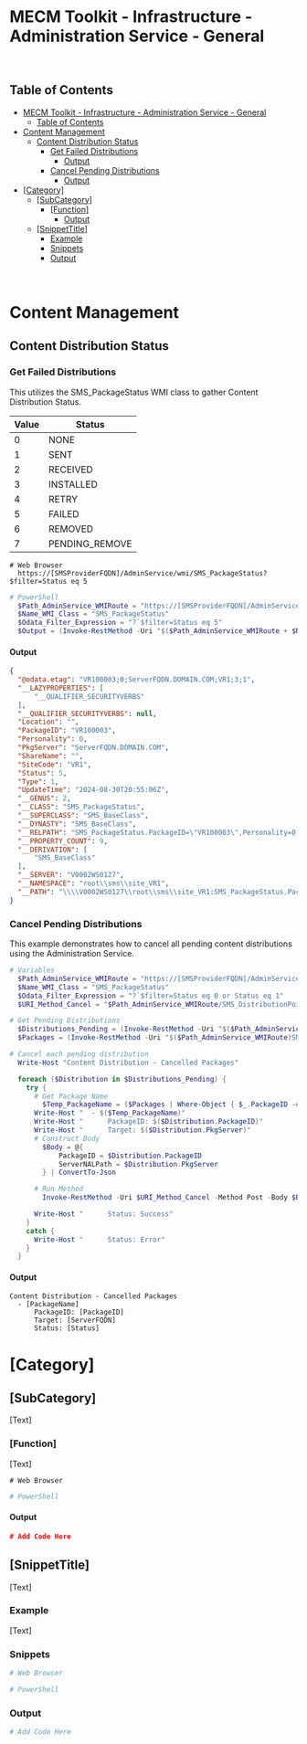 # MECM Toolkit - Infrastructure - Administration Service - General

&nbsp;

## Table of Contents

- [MECM Toolkit - Infrastructure - Administration Service - General](#mecm-toolkit---infrastructure---administration-service---general)
  - [Table of Contents](#table-of-contents)
- [Content Management](#content-management)
  - [Content Distribution Status](#content-distribution-status)
    - [Get Failed Distributions](#get-failed-distributions)
      - [Output](#output)
    - [Cancel Pending Distributions](#cancel-pending-distributions)
      - [Output](#output-1)
- [\[Category\]](#category)
  - [\[SubCategory\]](#subcategory)
    - [\[Function\]](#function)
      - [Output](#output-2)
  - [\[SnippetTitle\]](#snippettitle)
    - [Example](#example)
    - [Snippets](#snippets)
    - [Output](#output-3)

&nbsp;

# Content Management

## Content Distribution Status

### Get Failed Distributions

This utilizes the SMS_PackageStatus WMI class to gather Content Distribution Status.

| Value | Status         |
|-------|----------------|
| 0     | NONE           |
| 1     | SENT           |
| 2     | RECEIVED       |
| 3     | INSTALLED      |
| 4     | RETRY          |
| 5     | FAILED         |
| 6     | REMOVED        |
| 7     | PENDING_REMOVE |

```
# Web Browser
  https://[SMSProviderFQDN]/AdminService/wmi/SMS_PackageStatus?$filter=Status eq 5
```

```powershell
# PowerShell
  $Path_AdminService_WMIRoute = "https://[SMSProviderFQDN]/AdminService/wmi/"
  $Name_WMI_Class = "SMS_PackageStatus"
  $Odata_Filter_Expression = "?`$filter=Status eq 5"
  $Output = (Invoke-RestMethod -Uri "$($Path_AdminService_WMIRoute + $Name_WMI_Class + $Odata_Filter_Expression)" -Method Get -ContentType "Application/Json" -UseDefaultCredentials).value
```

#### Output

```json
{
  "@odata.etag": "VR100003;0;ServerFQDN.DOMAIN.COM;VR1;3;1",
  "__LAZYPROPERTIES": [
      "__QUALIFIER_SECURITYVERBS"
  ],
  "__QUALIFIER_SECURITYVERBS": null,
  "Location": "",
  "PackageID": "VR100003",
  "Personality": 0,
  "PkgServer": "ServerFQDN.DOMAIN.COM",
  "ShareName": "",
  "SiteCode": "VR1",
  "Status": 5,
  "Type": 1,
  "UpdateTime": "2024-08-30T20:55:06Z",
  "__GENUS": 2,
  "__CLASS": "SMS_PackageStatus",
  "__SUPERCLASS": "SMS_BaseClass",
  "__DYNASTY": "SMS_BaseClass",
  "__RELPATH": "SMS_PackageStatus.PackageID=\"VR100003\",Personality=0,PkgServer=\"ServerFQDN.DOMAIN.COM\",SiteCode=\"VR1\",Status=3,Type=1",
  "__PROPERTY_COUNT": 9,
  "__DERIVATION": [
      "SMS_BaseClass"
  ],
  "__SERVER": "V0002WS0127",
  "__NAMESPACE": "root\\sms\\site_VR1",
  "__PATH": "\\\\V0002WS0127\\root\\sms\\site_VR1:SMS_PackageStatus.PackageID=\"VR100003\",Personality=0,PkgServer=\"ServerFQDN.DOMAIN.COM\",SiteCode=\"VR1\",Status=3,Type=1"
}
```

### Cancel Pending Distributions

This example demonstrates how to cancel all pending content distributions using the Administration Service.

```powershell
# Variables
  $Path_AdminService_WMIRoute = "https://[SMSProviderFQDN]/AdminService/wmi/"
  $Name_WMI_Class = "SMS_PackageStatus"
  $Odata_Filter_Expression = "?`$filter=Status eq 0 or Status eq 1"
  $URI_Method_Cancel = "$Path_AdminService_WMIRoute/SMS_DistributionPoint/AdminService.CancelDistribution"

# Get Pending Distributions
  $Distributions_Pending = (Invoke-RestMethod -Uri "$($Path_AdminService_WMIRoute + $Name_WMI_Class + $Odata_Filter_Expression)" -Method Get -ContentType "Application/Json" -UseDefaultCredentials).value
  $Packages = (Invoke-RestMethod -Uri "$($Path_AdminService_WMIRoute)SMS_Package" -Method Get -ContentType "Application/Json" -UseDefaultCredentials).value

# Cancel each pending distribution
  Write-Host "Content Distribution - Cancelled Packages"

  foreach ($Distribution in $Distributions_Pending) {
    try {
      # Get Package Name
        $Temp_PackageName = ($Packages | Where-Object { $_.PackageID -eq $Distribution.PackageID }).Name
      Write-Host "  - $($Temp_PackageName)"
      Write-Host "      PackageID: $($Distribution.PackageID)"
      Write-Host "      Target: $($Distribution.PkgServer)"
      # Construct Body
        $Body = @{
            PackageID = $Distribution.PackageID
            ServerNALPath = $Distribution.PkgServer
        } | ConvertTo-Json

      # Run Method
        Invoke-RestMethod -Uri $URI_Method_Cancel -Method Post -Body $Body -ContentType "Application/Json" -UseDefaultCredentials -ErrorAction Stop

      Write-Host "      Status: Success"
    }
    catch {
      Write-Host "      Status: Error"
    }
  }
```

#### Output

```
Content Distribution - Cancelled Packages
  - [PackageName]
      PackageID: [PackageID]
      Target: [ServerFQDN]
      Status: [Status]
```


# [Category]

## [SubCategory]

[Text]

### [Function]

[Text]

```
# Web Browser

```

```powershell
# PowerShell

```

#### Output

```json
# Add Code Here
```






## [SnippetTitle]

[Text]

### Example

[Text]

### Snippets

```powershell
# Web Browser

# PowerShell

```

### Output

```powershell
# Add Code Here
```